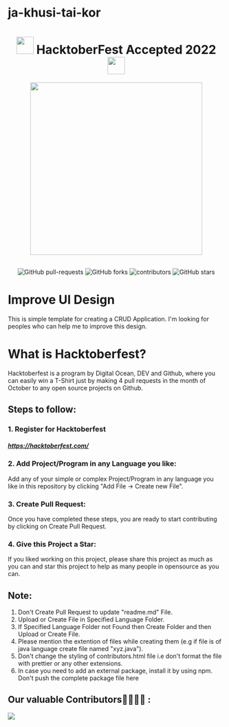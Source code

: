 # ja-khusi-tai-kor

<h1 align="center"> <img src= "https://octodex.github.com/images/original.png" width= "40" /> HacktoberFest Accepted 2022 <img src= "https://octodex.github.com/images/original.png" width= "40" /> </h1>




<div align="center">
<img src= "https://external-preview.redd.it/d_6uprRJpBPS9-1ExJsjCWbbrQrHg8V1DxvTmCsSpH0.jpg?width=640&crop=smart&auto=webp&s=c86d4993194a52f9b1e39ccd6a929d532f380bf7" width= "400"/>
</div>
<br>

<p align="center">
   <img alt="GitHub pull-requests" src="https://img.shields.io/github/issues-pr/dikshantrajput/Hacktoberfest-accepted-2022">
   <img alt="GitHub forks" src="https://img.shields.io/github/forks/dikshantrajput/Hacktoberfest-accepted-2022">
   <img alt="contributors" src="https://img.shields.io/github/contributors/dikshantrajput/Hacktoberfest-accepted-2022">
   <img alt="GitHub stars" src="https://img.shields.io/github/stars/dikshantrajput/Hacktoberfest-accepted-2022">
</p>

# Improve UI Design

This is simple template for creating a CRUD Application. I'm looking for peoples who can help me to improve this design.

# What is Hacktoberfest?

Hacktoberfest is a program by Digital Ocean, DEV and Github, where you can easily win a T-Shirt just by making 4 pull requests in the month of October to any open source projects on Github.

## Steps to follow:

### 1. Register for Hacktoberfest

##### https://hacktoberfest.com/

### 2. Add Project/Program in any Language you like:

Add any of your simple or complex Project/Program in any language you like in this repository by clicking "Add File -> Create new File".

### 3. Create Pull Request:

Once you have completed these steps, you are ready to start contributing by clicking on Create Pull Request.

### 4. Give this Project a Star:

If you liked working on this project, please share this project as much as you can and star this project to help as many people in opensource as you can.


## Note:

1. Don't Create Pull Request to update "readme.md" File.
2. Upload or Create File in Specified Language Folder.
3. If Specified Language Folder not Found then Create Folder and then Upload or Create File.
4. Please mention the extention of files while creating them (e.g if file is of java language create file named "xyz.java").
5. Don't change the styling of contributors.html file i.e don't format the file with prettier or any other extensions.
6. In case you need to add an external package, install it by using npm. Don't push the complete package file here


## Our valuable Contributors👩‍💻👨‍💻 :

<a href="https://github.com/maheshjainckd/CRUD-Template/graphs/contributors">
  <img src="https://contributors-img.web.app/image?repo=assassinhack/CRUD-Template" />
</a>


